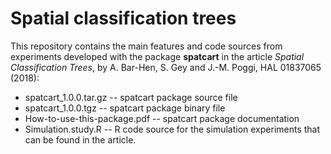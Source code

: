 # Spatial classification trees

This repository contains the main features and code sources from experiments developed with the package **spatcart** in the article *Spatial Classification Trees*, by A. Bar-Hen, S. Gey and J.-M. Poggi, HAL 01837065 (2018):

* spatcart_1.0.0.tar.gz -- spatcart package source file
* spatcart_1.0.0.tgz -- spatcart package binary file
* How-to-use-this-package.pdf -- spatcart package documentation
* Simulation.study.R -- R code source for the simulation experiments that can be found in the article.
